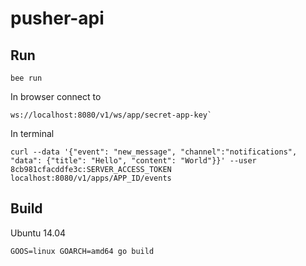 # pusher-api

## Run

```
bee run
```
In browser connect to
```
ws://localhost:8080/v1/ws/app/secret-app-key`
```
In terminal
```
curl --data '{"event": "new_message", "channel":"notifications", "data": {"title": "Hello", "content": "World"}}' --user 8cb981cfacddfe3c:SERVER_ACCESS_TOKEN localhost:8080/v1/apps/APP_ID/events
```

## Build

Ubuntu 14.04
```
GOOS=linux GOARCH=amd64 go build
```